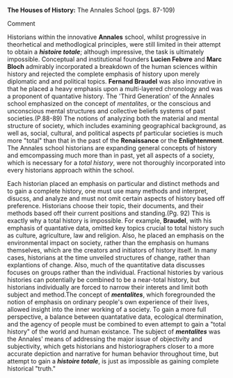 **The Houses of History:** The Annales School (pgs. 87-109)

Comment

Historians within the innovative **Annales** school, whilst progressive in theorhetical and methodlogical principles, were still limited in their attempt to obtain a _**histoire totale**_; although impressive, the task is ultimately impossible. Conceptual and institutional founders **Lucien Febvre** and **Marc Bloch** admirably incorporated a breakdown of the human sciences within history and rejected the complete emphasis of history upon merely diplomatic and and political topics. **Fernand Braudel** was also innovative in that he placed a heavy emphasis upon a multi-layered chronology and was a proponent of quantative history. The 'Third Generation' of the Annales school emphasized on the concept of _mentalites_, or the conscious and unconscious mental structures and collective beliefs systems of past societies.(P.88-89) The notions of analyzing both the material and mental structure of society, which includes examining geographical background, as well as, social, cultural, and political aspects pf particular societies is much more "total" than that in the past of the **Renaissance** or the **Enlightenment**. The Annales school historians are expanding general concepts of history and emcompassing much more than in past, yet all aspects of a society, which is necessary for a _total history_, were not thoroughly incorporated into every historians approach within the school. 

Each historian placed an emphasis on particular and distinct methods and to gain a complete history, one must use many methods and interpret, disucss, and analyze and must not omit certain aspects of history based off preference. Historians choose their topic, their documents, and their methods based off their current positions and standing.(Pg. 92) This is exactly why a total history is impossible. For example, **Braudel**, with his emphasis of quantative data, omitted key topics crucial to total history such as culture, agriculture, law and religion. Also, he placed an emphasis on the environmental impact on society, rather than the emphasis on humans themselves, which are the creators and initiators of history itself. In many cases, historians at the time unveiled structures of change, rather than explantions of change. Also, much of the quantitative data discusses focuses on groups rather than the individual. Fractional histories by various histories can potentially be combined to be a near-total history, but historians individually are forced to narrow their interets and limit both subject and method.The concept of _**mentalites**_, which foregrounded the notion of emphasis on ordinary people's own experience of their lives, allowed insight into the inner working of a society. To gain a more full perspective, a balance between quantatative data, ecological dtermination, and the agency of people must be combined to even attempt to gain a "total history" of the world and human existance. The subject of _**mentalites**_ was the Annales' means of addressing the major issue of objectivity and subjectivity, which gets historians and historiographers closer to a more accurate depiction and narrative for human behavior throughout time, but attempt to gain a _**histoire totale**_, is just as impossible as gaining complete historical "truth."
